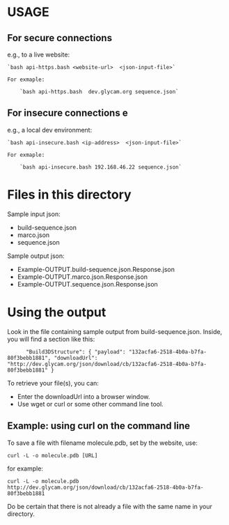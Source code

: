 # USAGE

## For secure connections 
e.g., to a live website:

	`bash api-https.bash <website-url>  <json-input-file>`

	For exmaple:

		`bash api-https.bash  dev.glycam.org sequence.json`

## For insecure connections e
e.g., a local dev environment:

	`bash api-insecure.bash <ip-address>  <json-input-file>`

	For exmaple:

		`bash api-insecure.bash 192.168.46.22 sequence.json`

# Files in this directory

Sample input json:

* build-sequence.json
* marco.json
* sequence.json

Sample output json:

* Example-OUTPUT.build-sequence.json.Response.json
* Example-OUTPUT.marco.json.Response.json
* Example-OUTPUT.sequence.json.Response.json

# Using the output

Look in the file containing sample output from build-sequence.json.  Inside, 
you will find a section like this:


`      "Build3DStructure": {
        "payload": "132acfa6-2518-4b0a-b7fa-80f3bebb1881",
        "downloadUrl": "http://dev.glycam.org/json/download/cb/132acfa6-2518-4b0a-b7fa-80f3bebb1881"
      }`

To retrieve your file(s), you can:

* Enter the downloadUrl into a browser window.
* Use wget or curl or some other command line tool.

## Example:  using curl on the command line

To save a file with filename molecule.pdb, set by the website, use:

`curl -L -o molecule.pdb [URL]`

for example:

`curl -L -o molecule.pdb http://dev.glycam.org/json/download/cb/132acfa6-2518-4b0a-b7fa-80f3bebb1881`

Do be certain that there is not already a file with the same name in your directory.


